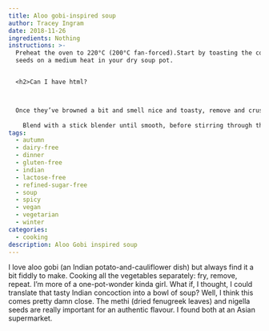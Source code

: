 ```yaml
---
title: Aloo gobi-inspired soup
author: Tracey Ingram
date: 2018-11-26
ingredients: Nothing
instructions: >-
  Preheat the oven to 220°C (200°C fan-forced).Start by toasting the coriander
  seeds on a medium heat in your dry soup pot. 


  <h2>Can I have html?



  Once they’ve browned a bit and smell nice and toasty, remove and crush with a mortar and pestle. Set the ground seeds aside. Put the pot back on a med-low heat and add 2 tablespoons of coconut oil. Once the oil has melted, add the onion and cook until soft but not brown.Stir in the garlic and ginger, as well as one teaspoon each of cumin and nigella seeds, and cook while stirring until the seeds start to pop.Add the potatoes and cauliflower to the pot and cook for a few minutes, stirring to cover the vegetables in the onion-and-spice mixture.Pour in the tomatoes, crushed coriander seeeds, chilli and turmeric and cook for a further few minutes before adding the stock. Stir, then cover the pot and cook for around 20-25 minutes – or until you can easily pierce the potatoes and cauliflower with a fork.In the meantime, make the ‘croutons’ by cutting the other cauliflower half into bite-sized pieces. Pop them on a baking tray with 1 tablespoon of coconut oil. Sprinkle with a teaspoon each of nigella and cumin seeds, and a good pinch of sea salt.Cook for 5 minutes before removing from the oven to toss the pan, making sure the cauliflower is covered in oil. Cook for a further 20 minutes, or until the croutons are golden brown.Once the soup vegetables are tender, take the pot off the heat. 
  
    Blend with a stick blender until smooth, before stirring through the methi and garam masala. Let the mixture sit for around 5 minutes to infuse the extra spices.Taste, adding more salt or chilli if necessary, before pouring into soup bowls. Squeeze over ½ lime per serving, and top with a handful of the cauliflower croutons and some fresh coriander leaves.
tags:
  - autumn
  - dairy-free
  - dinner
  - gluten-free
  - indian
  - lactose-free
  - refined-sugar-free
  - soup
  - spicy
  - vegan
  - vegetarian
  - winter
categories:
  - cooking
description: Aloo Gobi inspired soup
---
```

I love aloo gobi (an Indian potato-and-cauliflower dish) but always find it a bit fiddly to make. Cooking all the vegetables separately: fry, remove, repeat. I’m more of a one-pot-wonder kinda girl. What if, I thought, I could translate that tasty Indian concoction into a bowl of soup? Well, I think this comes pretty damn close. The methi (dried fenugreek leaves) and nigella seeds are really important for an authentic flavour. I found both at an Asian supermarket.
